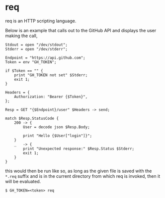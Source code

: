 # req

req is an HTTP scripting language.

Below is an example that calls out to the GitHub API and displays the user
making the call,

    Stdout = open "/dev/stdout";
    Stderr = open "/dev/stderr";

    Endpoint = "https://api.github.com";
    Token = env "GH_TOKEN";

    if $Token == "" {
        print "GH_TOKEN not set" $Stderr;
        exit 1;
    }

    Headers = {
        Authorization: "Bearer {$Token}",
    };

    Resp = GET "{$Endpoint}/user" $Headers -> send;

    match $Resp.StatusCode {
        200 -> {
            User = decode json $Resp.Body;

            print "Hello {$User["login"]}";
        }
        _   -> {
            print "Unexpected response:" $Resp.Status $Stderr;
            exit 1;
        }
    }

this would then be run like so, as long as the given file is saved with the
`*.req` suffix and is in the current directory from which req is invoked, then
it will be evaluated.

    $ GH_TOKEN=<token> req
